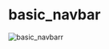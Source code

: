 # basic_navbar
![basic_navbarr](https://user-images.githubusercontent.com/98950958/167073604-6e27622a-eb3f-44f3-8637-7a4ce742bb06.png)
